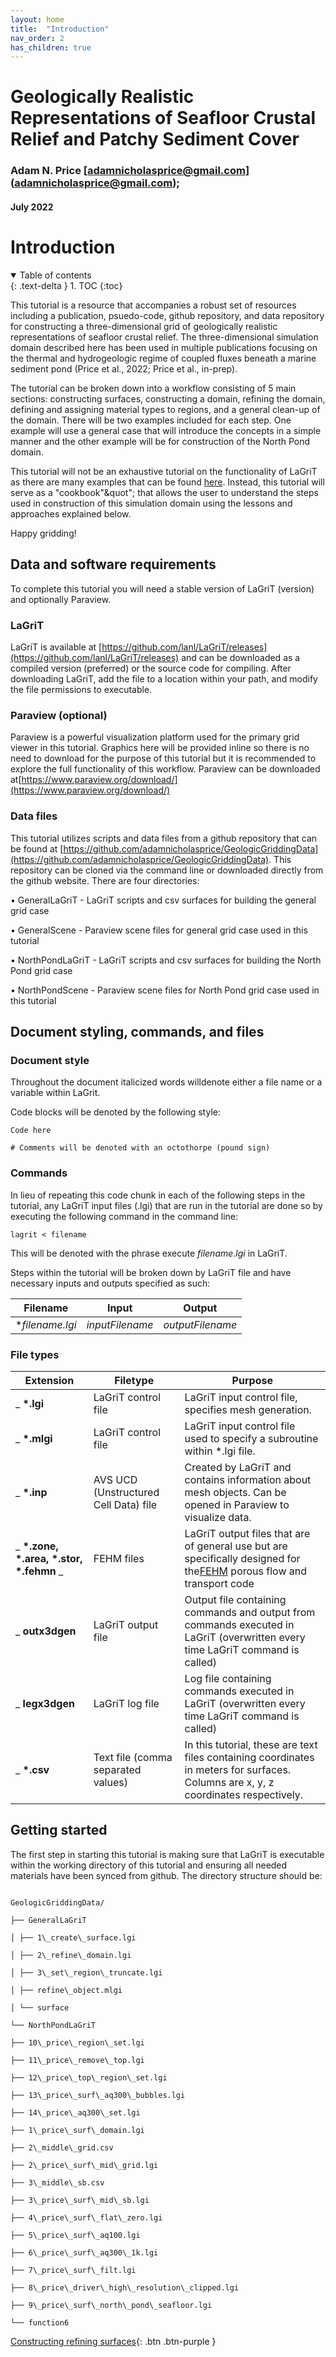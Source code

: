 ```yaml
---
layout: home
title:  "Introduction"
nav_order: 2
has_children: true
---
```


# Geologically Realistic Representations of Seafloor Crustal Relief and Patchy Sediment Cover

### Adam N. Price [adamnicholasprice@gmail.com] (adamnicholasprice@gmail.com);
#### July 2022


# Introduction

<details open markdown="block">
  <summary>
    Table of contents
  </summary>
  {: .text-delta }
    1. TOC
{:toc}
</details>


This tutorial is a resource that accompanies a robust set of resources including a publication, psuedo-code, github repository, and data repository for constructing a three-dimensional grid of geologically realistic representations of seafloor crustal relief. The three-dimensional simulation domain described here has been used in multiple publications focusing on the thermal and hydrogeologic regime of coupled fluxes beneath a marine sediment pond (Price et al., 2022; Price et al., in-prep).

The tutorial can be broken down into a workflow consisting of 5 main sections: constructing surfaces, constructing a domain, refining the domain, defining and assigning material types to regions, and a general clean-up of the domain. There will be two examples included for each step. One example will use a general case that will introduce the concepts in a simple manner and the other example will be for construction of the North Pond domain.

This tutorial will not be an exhaustive tutorial on the functionality of LaGriT as there are many examples that can be found [here](https://lanl.github.io/LaGriT/pages/tutorial/index.html). Instead, this tutorial will serve as a &quot;cookbook"&quot"; that allows the user to understand the steps used in construction of this simulation domain using the lessons and approaches explained below.

Happy gridding!

## Data and software requirements

To complete this tutorial you will need a stable version of LaGriT (version) and optionally Paraview.

### LaGriT

LaGriT is available at [https://github.com/lanl/LaGriT/releases](https://github.com/lanl/LaGriT/releases) and can be downloaded as a compiled version (preferred) or the source code for compiling. After downloading LaGriT, add the file to a location within your path, and modify the file permissions to executable.

### Paraview (optional)

Paraview is a powerful visualization platform used for the primary grid viewer in this tutorial. Graphics here will be provided inline so there is no need to download for the purpose of this tutorial but it is recommended to explore the full functionality of this workflow. Paraview can be downloaded at[https://www.paraview.org/download/](https://www.paraview.org/download/)

### Data files

This tutorial utilizes scripts and data files from a github repository that can be found at [https://github.com/adamnicholasprice/GeologicGriddingData](https://github.com/adamnicholasprice/GeologicGriddingData). This repository can be cloned via the command line or downloaded directly from the github website. There are four directories:

• GeneralLaGriT - LaGriT scripts and csv surfaces for building the general grid case

• GeneralScene - Paraview scene files for general grid case used in this tutorial

• NorthPondLaGriT - LaGriT scripts and csv surfaces for building the North Pond grid case

• NorthPondScene - Paraview scene files for North Pond grid case used in this tutorial

## Document styling, commands, and files

### Document style

Throughout the document italicized words willdenote either a file name or a variable within LaGrit.

Code blocks will be denoted by the following style:

```
Code here

# Comments will be denoted with an octothorpe (pound sign)
```
### Commands
In lieu of repeating this code chunk in each of the following steps in the tutorial, any LaGriT input files (.lgi) that are run in the tutorial are done so by executing the following command in the command line:
```
lagrit < filename
```

This will be denoted with the phrase execute *filename.lgi* in LaGriT.

Steps within the tutorial will be broken down by LaGriT file and have necessary inputs and outputs specified as such:

| **Filename** | **Input** | **Output** |
| --- | --- | --- |
| **filename.lgi* |*inputFilename* | *outputFilename*|

### File types

| **Extension** | **Filetype** | **Purpose** |
| --- | --- | --- |
| _ **\*.lgi** | LaGriT control file | LaGriT input control file, specifies mesh generation. |
| _ **\*.mlgi** | LaGriT control file | LaGriT input control file used to specify a subroutine within \*.lgi file. |
| _ **\*.inp** | AVS UCD (Unstructured Cell Data) file | Created by LaGriT and contains information about mesh objects. Can be opened in Paraview to visualize data. |
| _ **\*.zone, \*.area, \*.stor, \*.fehmn** _ | FEHM files | LaGriT output files that are of general use but are specifically designed for the[FEHM](http://fehm.lanl.gov/) porous flow and transport code |
| _ **outx3dgen** | LaGriT output file | Output file containing commands and output from commands executed in LaGriT (overwritten every time LaGriT command is called) |
| _ **legx3dgen** | LaGriT log file | Log file containing commands executed in LaGriT (overwritten every time LaGriT command is called) |
| _ **\*.csv** | Text file (comma separated values) | In this tutorial, these are text files containing coordinates in meters for surfaces. Columns are x, y, z coordinates respectively. |

##

## Getting started

The first step in starting this tutorial is making sure that LaGriT is executable within the working directory of this tutorial and ensuring all needed materials have been synced from github. The directory structure should be:

```

GeologicGriddingData/

├── GeneralLaGriT

│ ├── 1\_create\_surface.lgi

│ ├── 2\_refine\_domain.lgi

│ ├── 3\_set\_region\_truncate.lgi

│ ├── refine\_object.mlgi

│ └── surface

└── NorthPondLaGriT

├── 10\_price\_region\_set.lgi

├── 11\_price\_remove\_top.lgi

├── 12\_price\_top\_region\_set.lgi

├── 13\_price\_surf\_aq300\_bubbles.lgi

├── 14\_price\_aq300\_set.lgi

├── 1\_price\_surf\_domain.lgi

├── 2\_middle\_grid.csv

├── 2\_price\_surf\_mid\_grid.lgi

├── 3\_middle\_sb.csv

├── 3\_price\_surf\_mid\_sb.lgi

├── 4\_price\_surf\_flat\_zero.lgi

├── 5\_price\_surf\_aq100.lgi

├── 6\_price\_surf\_aq300\_1k.lgi

├── 7\_price\_surf\_filt.lgi

├── 8\_price\_driver\_high\_resolution\_clipped.lgi

├── 9\_price\_surf\_north\_pond\_seafloor.lgi

└── function6

```
[Constructing refining surfaces](http://adamnicholasprice.github.io/GeologicGriddingTutorial/02_surfaces.html){: .btn .btn-purple }
